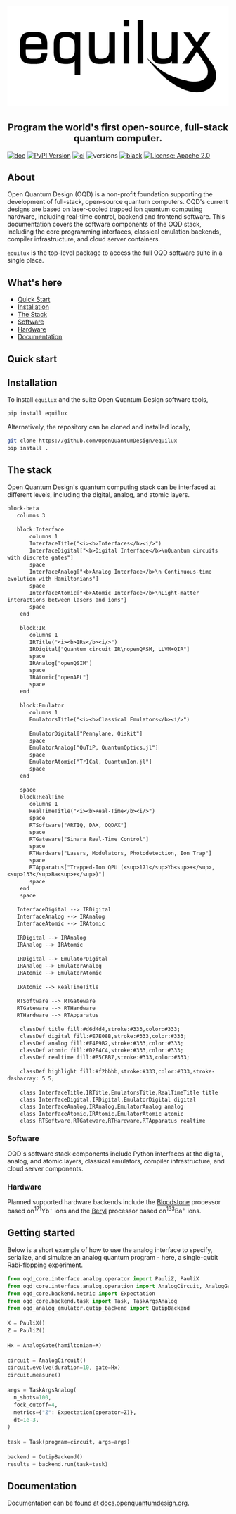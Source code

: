 # ![Open Quantum Design](docs/img/logo-equilux-blackmedium.png)

<h2 align="center">
    Program the world's first open-source, full-stack quantum computer.
</h2>

[![doc](https://img.shields.io/badge/documentation-lightblue)](https://docs.openquantumdesign.org/)
[![PyPI Version](https://img.shields.io/pypi/v/equilux)](https://pypi.org/project/equilux)
[![ci](https://github.com/OpenQuantumDesign/equilux/actions/workflows/deploy_docs.yaml/badge.svg)](https://github.com/OpenQuantumDesign/equilux/actions/workflows/deploy_docs.yaml)
![versions](https://img.shields.io/badge/python-3.10%20%7C%203.11%20%7C%203.12-blue)
[![black](https://img.shields.io/badge/code%20style-black-000000.svg)](https://github.com/ambv/black)
[![License: Apache 2.0](https://img.shields.io/badge/license-Apache%202.0-brightgreen.svg)](https://opensource.org/licenses/Apache-2.0)

## About
Open Quantum Design (OQD) is a non-profit foundation supporting the development of full-stack, open-source quantum computers.
OQD's current designs are based on laser-cooled trapped ion quantum computing hardware, including real-time control, backend and frontend software.
This documentation covers the software components of the OQD stack, including the core programming interfaces,
classical emulation backends, compiler infrastructure, and cloud server containers.

`equilux` is the top-level package to access the full OQD software suite in a single place.

## What's here

- [Quick Start](#quickstart) <br/>
- [Installation](#installation) <br/>
- [The Stack](#stack) <br/>
- [Software](#software) <br/>
- [Hardware](#hardware) <br/>
- [Documentation](#documentation) <br/>

## Quick start <a name="quickstart"></a>

## Installation <a name="installation"></a>
To install `equilux` and the suite Open Quantum Design software tools,
```bash
pip install equilux
```

Alternatively, the repository can be cloned and installed locally,
```bash
git clone https://github.com/OpenQuantumDesign/equilux
pip install .
```

## The stack <a name="stack"></a>


Open Quantum Design's quantum computing stack can be interfaced at different levels, including the digital, analog, and atomic layers.
```mermaid
block-beta
   columns 3

   block:Interface
       columns 1
       InterfaceTitle("<i><b>Interfaces</b><i/>")
       InterfaceDigital["<b>Digital Interface</b>\nQuantum circuits with discrete gates"]
       space
       InterfaceAnalog["<b>Analog Interface</b>\n Continuous-time evolution with Hamiltonians"]
       space
       InterfaceAtomic["<b>Atomic Interface</b>\nLight-matter interactions between lasers and ions"]
       space
    end

    block:IR
       columns 1
       IRTitle("<i><b>IRs</b><i/>")
       IRDigital["Quantum circuit IR\nopenQASM, LLVM+QIR"]
       space
       IRAnalog["openQSIM"]
       space
       IRAtomic["openAPL"]
       space
    end

    block:Emulator
       columns 1
       EmulatorsTitle("<i><b>Classical Emulators</b><i/>")

       EmulatorDigital["Pennylane, Qiskit"]
       space
       EmulatorAnalog["QuTiP, QuantumOptics.jl"]
       space
       EmulatorAtomic["TrICal, QuantumIon.jl"]
       space
    end

    space
    block:RealTime
       columns 1
       RealTimeTitle("<i><b>Real-Time</b><i/>")
       space
       RTSoftware["ARTIQ, DAX, OQDAX"]
       space
       RTGateware["Sinara Real-Time Control"]
       space
       RTHardware["Lasers, Modulators, Photodetection, Ion Trap"]
       space
       RTApparatus["Trapped-Ion QPU (<sup>171</sup>Yb<sup>+</sup>, <sup>133</sup>Ba<sup>+</sup>)"]
       space
    end
    space

   InterfaceDigital --> IRDigital
   InterfaceAnalog --> IRAnalog
   InterfaceAtomic --> IRAtomic

   IRDigital --> IRAnalog
   IRAnalog --> IRAtomic

   IRDigital --> EmulatorDigital
   IRAnalog --> EmulatorAnalog
   IRAtomic --> EmulatorAtomic

   IRAtomic --> RealTimeTitle

   RTSoftware --> RTGateware
   RTGateware --> RTHardware
   RTHardware --> RTApparatus

    classDef title fill:#d6d4d4,stroke:#333,color:#333;
    classDef digital fill:#E7E08B,stroke:#333,color:#333;
    classDef analog fill:#E4E9B2,stroke:#333,color:#333;
    classDef atomic fill:#D2E4C4,stroke:#333,color:#333;
    classDef realtime fill:#B5CBB7,stroke:#333,color:#333;

    classDef highlight fill:#f2bbbb,stroke:#333,color:#333,stroke-dasharray: 5 5;

    class InterfaceTitle,IRTitle,EmulatorsTitle,RealTimeTitle title
    class InterfaceDigital,IRDigital,EmulatorDigital digital
    class InterfaceAnalog,IRAnalog,EmulatorAnalog analog
    class InterfaceAtomic,IRAtomic,EmulatorAtomic atomic
    class RTSoftware,RTGateware,RTHardware,RTApparatus realtime
```

### Software <a name="software"></a>
OQD's software stack components include Python interfaces at the digital, analog, and atomic layers,
classical emulators, compiler infrastructure, and cloud server components.

### Hardware <a name="hardware"></a>

Planned supported hardware backends include
the [Bloodstone](docs/hardware/devices.md) processor based on<sup>171</sup>Yb<sup>+</sup> ions
and the [Beryl](docs/hardware/devices.md) processor based on<sup>133</sup>Ba<sup>+</sup> ions.



## Getting started <a name="Getting Started"></a>
Below is a short example of how to use the analog interface to specify, serialize,
and simulate an analog quantum program - here, a single-qubit Rabi-flopping experiment.

```python
from oqd_core.interface.analog.operator import PauliZ, PauliX
from oqd_core.interface.analog.operation import AnalogCircuit, AnalogGate
from oqd_core.backend.metric import Expectation
from oqd_core.backend.task import Task, TaskArgsAnalog
from oqd_analog_emulator.qutip_backend import QutipBackend

X = PauliX()
Z = PauliZ()

Hx = AnalogGate(hamiltonian=X)

circuit = AnalogCircuit()
circuit.evolve(duration=10, gate=Hx)
circuit.measure()

args = TaskArgsAnalog(
  n_shots=100,
  fock_cutoff=4,
  metrics={"Z": Expectation(operator=Z)},
  dt=1e-3,
)

task = Task(program=circuit, args=args)

backend = QutipBackend()
results = backend.run(task=task)
```

## Documentation <a name="documentation"></a>
Documentation can be found at [docs.openquantumdesign.org](https://docs.openquantumdesign.org/en/latest/).
